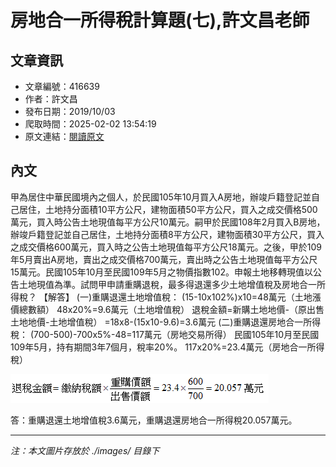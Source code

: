 # 房地合一所得稅計算題(七),許文昌老師

## 文章資訊
- 文章編號：416639
- 作者：許文昌
- 發布日期：2019/10/03
- 爬取時間：2025-02-02 13:54:19
- 原文連結：[閱讀原文](https://real-estate.get.com.tw/Columns/detail.aspx?no=416639)

## 內文
甲為居住中華民國境內之個人，於民國105年10月買入A房地，辦竣戶籍登記並自己居住，土地持分面積10平方公尺，建物面積50平方公尺，買入之成交價格500萬元，買入時公告土地現值每平方公尺10萬元。嗣甲於民國108年2月買入B房地，辦竣戶籍登記並自己居住，土地持分面積8平方公尺，建物面積30平方公尺，買入之成交價格600萬元，買入時之公告土地現值每平方公尺18萬元。之後，甲於109年5月賣出A房地，賣出之成交價格700萬元，賣出時之公告土地現值每平方公尺15萬元。民國105年10月至民國109年5月之物價指數102。申報土地移轉現值以公告土地現值為準。試問甲申請重購退稅，最多得退還多少土地增值稅及房地合一所得稅？
【解答】
(一)重購退還土地增值稅：
(15-10x102%)x10=48萬元（土地漲價總數額）
48x20%=9.6萬元（土地增值稅）
退稅金額=新購土地地價-（原出售土地地價-土地增值稅）
=18x8-(15x10-9.6)=3.6萬元
(二)重購退還房地合一所得稅：
(700-500)-700x5%-48=117萬元（房地交易所得）
民國105年10月至民國109年5月，持有期間3年7個月，稅率20%。
117x20%=23.4萬元（房地合一所得稅）

![圖片](./images/416639_d07678978c0b7430c497640909e09ed8.png)

答：重購退還土地增值稅3.6萬元，重購退還房地合一所得稅20.057萬元。

---
*注：本文圖片存放於 ./images/ 目錄下*
